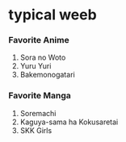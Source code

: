 # typical weeb

### Favorite Anime

1. Sora no Woto
2. Yuru Yuri
3. Bakemonogatari

### Favorite Manga

1. Soremachi
2. Kaguya-sama ha Kokusaretai
3. SKK Girls
